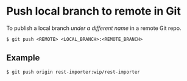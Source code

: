 # Push local branch to remote in Git 

To publish a local branch *under a different name* in a remote Git repo.

```shell
$ git push <REMOTE> <LOCAL_BRANCH>:<REMOTE_BRANCH>
```

## Example

```shell
$ git push origin rest-importer:wip/rest-importer
```
